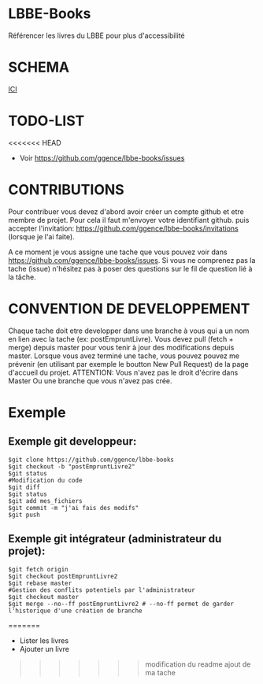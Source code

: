 # LBBE-Books

Référencer les livres du LBBE pour plus d'accessibilité

# SCHEMA
[ICI](https://github.com/ggence/lbbe-books/blob/master/docs/FullSizeRender.jpg?raw=true)

# TODO-LIST
<<<<<<< HEAD

- Voir https://github.com/ggence/lbbe-books/issues

# CONTRIBUTIONS
Pour contribuer vous devez d'abord avoir créer un compte github et etre membre de projet. Pour cela il faut m'envoyer votre identifiant github. puis accepter l'invitation: https://github.com/ggence/lbbe-books/invitations (lorsque je l'ai faite).

A ce moment je vous assigne une tache que vous pouvez voir dans https://github.com/ggence/lbbe-books/issues.
Si vous ne comprenez pas la tache (issue) n'hésitez pas à poser des questions sur le fil de question lié à la tâche.

# CONVENTION DE DEVELOPPEMENT
Chaque tache doit etre developper dans une branche à vous qui a un nom en lien avec la tache (ex: postEmpruntLivre).
Vous devez pull (fetch + merge) depuis master pour vous tenir à jour des modifications depuis master.
Lorsque vous avez terminé une tache, vous pouvez pouvez me prévenir (en utilisant par exemple le boutton New Pull Request) de la page d'accueil du projet.
ATTENTION: Vous n'avez pas le droit d'écrire dans Master Ou une branche que vous n'avez pas crée.

# Exemple
## Exemple git developpeur:
```shell
$git clone https://github.com/ggence/lbbe-books
$git checkout -b "postEmpruntLivre2"
$git status
#Modification du code
$git diff
$git status
$git add mes_fichiers
$git commit -m "j'ai fais des modifs"
$git push
```

## Exemple git intégrateur (administrateur du projet):
```shell
$git fetch origin
$git checkout postEmpruntLivre2
$git rebase master
#Gestion des conflits potentiels par l'administrateur
$git checkout master
$git merge --no--ff postEmpruntLivre2 # --no-ff permet de garder l'historique d'une création de branche
```



=======
- Lister les livres
- Ajouter un livre
>>>>>>> modification du readme ajout de ma tache

